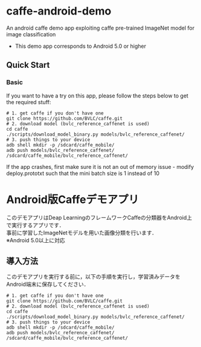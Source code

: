 caffe-android-demo
==================
An android caffe demo app exploiting caffe pre-trained ImageNet model for image classification  
* This demo app corresponds to Android 5.0 or higher

## Quick Start

### Basic

If you want to have a try on this app, please follow the steps below to get the required stuff:
```shell
# 1. get caffe if you don't have one
git clone https://github.com/BVLC/caffe.git
# 2. download model (bvlc_reference_caffenet is used)
cd caffe
./scripts/download_model_binary.py models/bvlc_reference_caffenet/
# 3. push things to your device
adb shell mkdir -p /sdcard/caffe_mobile/
adb push models/bvlc_reference_caffenet/ /sdcard/caffe_mobile/bvlc_reference_caffenet/
```
If the app crashes, first make sure it is not an out of memory issue - modify deploy.prototxt such that the mini batch size is 1 instead of 10


Android版Caffeデモアプリ
==================
このデモアプリはDeap LearningのフレームワークCaffeの分類器をAndroid上で実行するアプリです．  
事前に学習したImageNetモデルを用いた画像分類を行います．  
※Android 5.0以上に対応

## 導入方法
このデモアプリを実行する前に，以下の手順を実行し，学習済みデータをAndroid端末に保存してください．
```shell
# 1. get caffe if you don't have one
git clone https://github.com/BVLC/caffe.git
# 2. download model (bvlc_reference_caffenet is used)
cd caffe
./scripts/download_model_binary.py models/bvlc_reference_caffenet/
# 3. push things to your device
adb shell mkdir -p /sdcard/caffe_mobile/
adb push models/bvlc_reference_caffenet/ /sdcard/caffe_mobile/bvlc_reference_caffenet/
```
